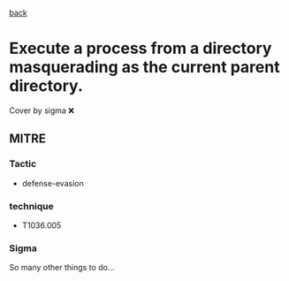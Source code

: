 [back](../index.md)
# Execute a process from a directory masquerading as the current parent directory.
Cover by sigma :x: 

## MITRE
### Tactic
  - defense-evasion

### technique
  - T1036.005

### Sigma

 So many other things to do...